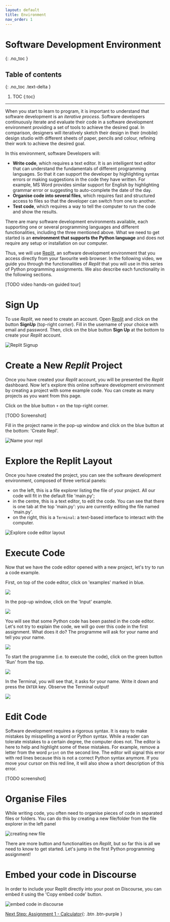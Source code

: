 ```yaml
---
layout: default
title: Environment
nav_order: 1
---
```


# Software Development Environment
{: .no_toc }

## Table of contents
{: .no_toc .text-delta }

1. TOC
{:toc}
---

When you start to learn to program, it is important to understand that software development is an _iterative process_. Software developers continuously iterate and evaluate their code in a software development environment providing a set of tools to achieve the desired goal. In comparison, designers will iteratively sketch their design in their (mobile) design studio with different sheets of paper, pencils and colour, refining their work to achieve the desired goal.

In this environment, software Developers will:

- **Write code**, which requires a text editor. It is an intelligent text editor that can understand the fundamentals of different programming languages. So that it can support the developer by highlighting syntax errors or making suggestions in the code they have written. For example, MS Word provides similar support for English by highlighting grammar error or suggesting to auto-complete the date of the day.
- **Organise code into several files**, which requires fast and structured access to files so that the developer can switch from one to another.
- **Test code**, which requires a way to tell the computer to run the code and show the results.

There are many software development environments available, each supporting one or several programming languages and different functionalities, including the three mentioned above. What we need to get started is an **environment that supports the Python language** and does not require any setup or installation on our computer.

Thus, we will use [Replit](https://repl.it), an software development environment that you access directly from your favourite web browser. In the following video, we guide you through the functionalities of _Replit_ that you will use in this series of Python programming assignments. We also describe each functionality in the following sections.

[TODO video hands-on guided tour]

# Sign Up

To use _Replit_, we need to create an account. Open [Replit](https://repl.it) and click on the button **SignUp** (top-right corner). Fill in the username of your choice with email and password. Then, click on the blue button **Sign Up** at the bottom to create your _Replit_ account.

![Replit Signup](assets/images/ide_signup.png)

# Create a New _Replit_ Project

Once you have created your _Replit_ account, you will be presented the _Replit_ dashboard. Now let's explore this online software development environment by creating a project with some example code. You can create as many projects as you want from this page.

Click on the blue button `+` on the top-right corner.

[TODO Screenshot]

Fill in the project name in the pop-up window and click on the blue button at the bottom: 'Create Repl'.

![Name your repl](assets/images/fill_in_repl_name.png)

# Explore the Replit Layout

Once you have created the project, you can see the software development environment, composed of three vertical panels:

* on the left, this is a file explorer listing the file of your project. All our code will fit in the default file 'main.py';
* in the centre, this is a text editor, to edit the code. You can see that there is one tab at the top 'main.py': you are currently editing the file named 'main.py'.
* on the right, this is a `Terminal`: a text-based interface to interact with the computer.

![Explore code editor layout](assets/images/explore_repl_layout.png)

# Execute Code

Now that we have the code editor opened with a new project, let's try to run a code example.

First, on top of the code editor, click on 'examples' marked in blue.

![](assets/images/run_example_1.png)

In the pop-up window, click on the 'Input' example.

![](assets/images/run_example_2.png)

You will see that some Python code has been pasted in the code editor. Let's not try to explain the code, we will go over this code in the first assignment. What does it do? The programme will ask for your name and tell you your name.

![](assets/images/run_example_3.png)

To start the programme (i.e. to execute the code), click on the green button 'Run' from the top.

![](assets/images/run_example_4.png)

In the Terminal, you will see that, it asks for your name. Write it down and press the `ENTER` key. Observe the Terminal output!

![](assets/images/run_example_5.png)

# Edit Code

Software development requires a rigorous syntax. It is easy to make mistakes by misspelling a word or Python syntax. While a reader can tolerate mistakes to a certain degree, the computer does not. The editor is here to help and highlight some of these mistakes. For example, remove a letter from the word `print` on the second line. The editor will signal this error with red lines because this is not a correct Python syntax anymore. If you move your cursor on this red line, it will also show a short description of this error.

[TODO screenshot]

# Organise Files

While writing code, you often need to organise pieces of code in separated files or folders. You can do this by creating a new file/folder from the file explorer in the left panel

![creating new file](assets/images/create_new_file.png)

There are more button and functionalities on _Replit_, but so far this is all we need to know to get started. Let's jump in the first Python programming assignment!

# Embed your code in Discourse

In order to include your Replit directly into your post on Discourse, you can embed it using the 'Copy embed code' button. 

![embed code in discourse](assets/images/embed-snippet.gif)

[Next Step: Assignment 1 - Calculator]({{site.baseurl}}/assignments/01-calculator){: .btn .btn-purple }
